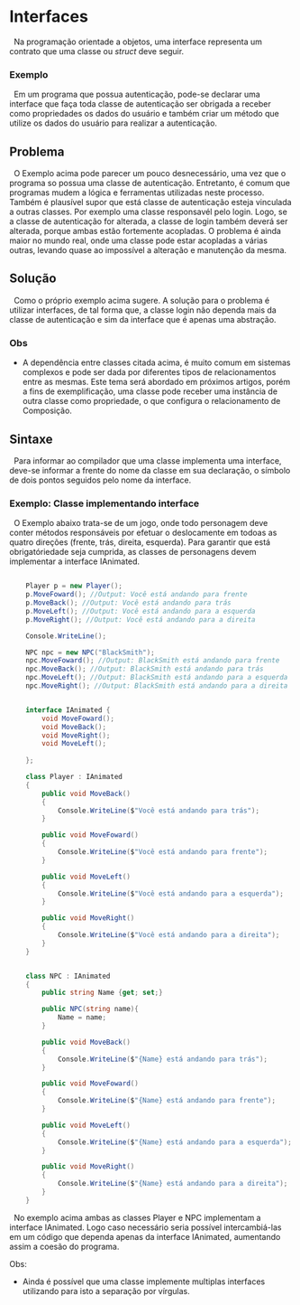 # Interfaces

&nbsp; Na programação orientade a objetos, uma interface representa um contrato que uma classe ou <i> struct </i> deve seguir.

### Exemplo

&nbsp; Em um programa que possua autenticação, pode-se declarar uma interface que faça toda classe de autenticação ser obrigada a receber como propriedades os dados do usuário e também criar um método que utilize os dados do usuário para realizar a autenticação. <br>

## Problema

&nbsp; O Exemplo acima pode parecer um pouco desnecessário, uma vez que o programa so possua uma classe de autenticação. Entretanto, é comum que programas mudem a lógica e ferramentas utilizadas neste processo. Também é plausível supor que está classe de autenticação esteja vinculada a outras classes. Por exemplo uma classe responsavél pelo login. Logo, se a classe de autenticação for alterada, a classe de login também deverá ser alterada, porque ambas estão fortemente acopladas. O problema é ainda maior no mundo real, onde uma classe pode estar acopladas a várias outras, levando quase ao impossível a alteração e manutenção da mesma.

## Solução

&nbsp; Como o próprio exemplo acima sugere. A solução para o problema é utilizar interfaces, de tal forma que, a classe login não dependa mais da classe de autenticação e sim da interface que é apenas uma abstração. 

### Obs

- A dependência entre classes citada acima, é muito comum em sistemas complexos e pode ser dada por diferentes tipos de relacionamentos entre as mesmas. Este tema será abordado em próximos artigos, porém a fins de exemplificação, uma classe pode receber uma instância de outra classe como propriedade, o que configura o relacionamento de Composição. 

## Sintaxe

&nbsp; Para informar ao compilador que uma classe implementa uma interface, deve-se informar a frente do nome da classe em sua declaração, o símbolo de dois pontos seguidos pelo nome da interface.

### Exemplo: Classe implementando interface

&nbsp; O Exemplo abaixo trata-se de um jogo, onde todo personagem deve conter métodos responsáveis por efetuar o deslocamente em todoas as quatro direções (frente, trás, direita, esquerda). Para garantir que está obrigatóriedade seja cumprida, as classes de personagens devem implementar a interface IAnimated.

```csharp

    Player p = new Player();
    p.MoveFoward(); //Output: Você está andando para frente
    p.MoveBack(); //Output: Você está andando para trás
    p.MoveLeft(); //Output: Você está andando para a esquerda
    p.MoveRight(); //Output: Você está andando para a direita

    Console.WriteLine(); 

    NPC npc = new NPC("BlackSmith");
    npc.MoveFoward(); //Output: BlackSmith está andando para frente
    npc.MoveBack(); //Output: BlackSmith está andando para trás
    npc.MoveLeft(); //Output: BlackSmith está andando para a esquerda
    npc.MoveRight(); //Output: BlackSmith está andando para a direita


    interface IAnimated {
        void MoveFoward();
        void MoveBack();
        void MoveRight();
        void MoveLeft();
        
    };

    class Player : IAnimated
    {
        public void MoveBack()
        {
            Console.WriteLine($"Você está andando para trás");
        }

        public void MoveFoward()
        {
            Console.WriteLine($"Você está andando para frente");
        }

        public void MoveLeft()
        {
            Console.WriteLine($"Você está andando para a esquerda");
        }

        public void MoveRight()
        {
            Console.WriteLine($"Você está andando para a direita");
        }
    }


    class NPC : IAnimated
    {
        public string Name {get; set;}

        public NPC(string name){
            Name = name;
        }

        public void MoveBack()
        {
            Console.WriteLine($"{Name} está andando para trás");
        }

        public void MoveFoward()
        {
            Console.WriteLine($"{Name} está andando para frente");
        }

        public void MoveLeft()
        {
            Console.WriteLine($"{Name} está andando para a esquerda");
        }

        public void MoveRight()
        {
            Console.WriteLine($"{Name} está andando para a direita");
        }
    }

```

&nbsp; No exemplo acima ambas as classes Player e NPC implementam a interface IAnimated. Logo caso necessário seria possível intercambiá-las em um código que dependa apenas da interface IAnimated, aumentando assim a coesão do programa.

Obs:

- Ainda é possível que uma classe implemente multiplas interfaces utilizando para isto a separação por vírgulas.
